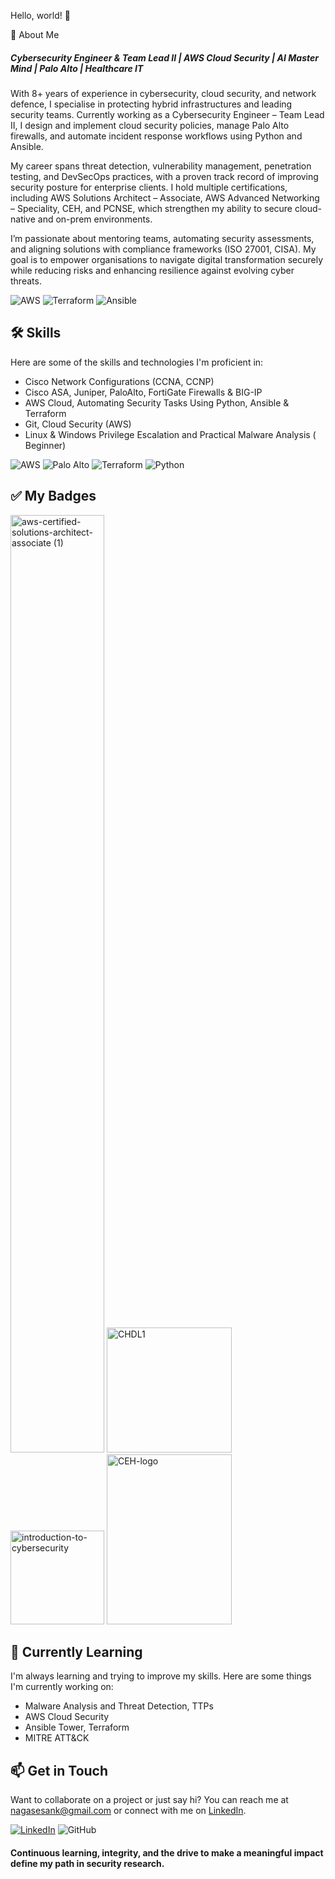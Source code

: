 Hello, world! 👋        
                                         
🙋 About Me 
##### Cybersecurity Engineer & Team Lead II | AWS Cloud Security | AI Master Mind | Palo Alto | Healthcare IT
With 8+ years of experience in cybersecurity, cloud security, and network defence, I specialise in protecting hybrid infrastructures and leading security teams. Currently working as a Cybersecurity Engineer – Team Lead II, I design and implement cloud security policies, manage Palo Alto firewalls, and automate incident response workflows using Python and Ansible.

My career spans threat detection, vulnerability management, penetration testing, and DevSecOps practices, with a proven track record of improving security posture for enterprise clients. I hold multiple certifications, including AWS Solutions Architect – Associate, AWS Advanced Networking – Speciality, CEH, and PCNSE, which strengthen my ability to secure cloud-native and on-prem environments.

I’m passionate about mentoring teams, automating security assessments, and aligning solutions with compliance frameworks (ISO 27001, CISA). My goal is to empower organisations to navigate digital transformation securely while reducing risks and enhancing resilience against evolving cyber threats.

![AWS](https://img.shields.io/badge/AWS-Security-orange?logo=amazonaws&logoColor=white) ![Terraform](https://img.shields.io/badge/Terraform-IaC-844FBA?logo=terraform&logoColor=white) ![Ansible](https://img.shields.io/badge/Ansible-Automation-EE0000?logo=ansible&logoColor=white)
  
## 🛠️ Skills

Here are some of the skills and technologies I'm proficient in:

- Cisco Network Configurations (CCNA, CCNP) 
- Cisco ASA, Juniper, PaloAlto, FortiGate Firewalls & BIG-IP  
- AWS Cloud, Automating Security Tasks Using Python, Ansible & Terraform
- Git, Cloud Security (AWS)
- Linux & Windows Privilege Escalation and Practical Malware Analysis ( Beginner)
  
![AWS](https://img.shields.io/badge/AWS-Security-orange?logo=amazonaws&logoColor=white)  ![Palo Alto](https://img.shields.io/badge/Palo%20Alto-Firewalls-0072C6?logo=paloaltonetworks&logoColor=white)  ![Terraform](https://img.shields.io/badge/Terraform-IaC-844FBA?logo=terraform&logoColor=white)  ![Python](https://img.shields.io/badge/Python-Scripting-3776AB?logo=python&logoColor=white) 

## ✅ My Badges

<img width="150" height="1500" alt="aws-certified-solutions-architect-associate (1)" src="https://github.com/user-attachments/assets/e75dc651-bbef-436e-b273-38fc6f5cc6a3" /> <img width="200" height="200" alt="CHDL1" src="https://github.com/user-attachments/assets/72bdf122-7949-48ac-8408-16b1be653d28" /> <img width="150" height="150" alt="introduction-to-cybersecurity" src="https://github.com/user-attachments/assets/e4db97ab-803b-46a0-a561-b3a3e538ec83" /> <img width="200" height="272" alt="CEH-logo" src="https://github.com/user-attachments/assets/cbc0dd75-14d6-465a-99fb-a1c2c0d6b032" />

## 🌱 Currently Learning

I'm always learning and trying to improve my skills. Here are some things I'm currently working on:

- Malware Analysis and Threat Detection, TTPs
- AWS Cloud Security
- Ansible Tower, Terraform
- MITRE ATT&CK

## 📫 Get in Touch

Want to collaborate on a project or just say hi? You can reach me at nagasesank@gmail.com or connect with me on [LinkedIn](https://www.linkedin.com/in/suryasesank/).

[![LinkedIn](https://img.shields.io/badge/LinkedIn-Connect-blue?style=flat&logo=linkedin)](https://www.linkedin.com/in/suryasesank/) ![GitHub](https://img.shields.io/badge/GitHub-181717?logo=github)

#### Continuous learning, integrity, and the drive to make a meaningful impact define my path in security research.

